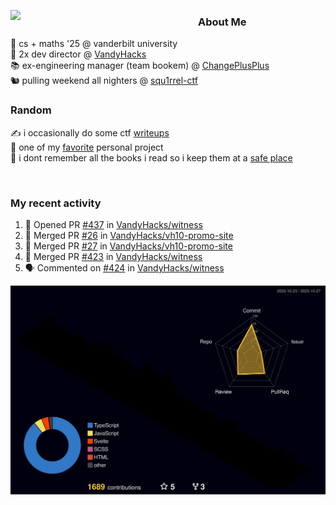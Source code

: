 <!-- 
Hey what are you doing here? 
I admire your curiosity tho
Shoot me an email (zinean00 at gmail dot com)
Let's connect! 
-->

<p float="left">
  <img src='https://imgur.com/nGM66Ev.png' width='300' align="left">
  <p>
    
  <h3>About Me</h3>
  🏫 cs + maths '25 @ vanderbilt university <br>
  🌊 2x dev director @ <a href="https://github.com/vandyhacks">VandyHacks</a> <br>
  📚 ex-engineering manager (team bookem) @ <a href="https://github.com/changeplusplusvandy">ChangePlusPlus<a> <br>
  🐿 pulling weekend all nighters @ <a href="https://github.com/squ1rrel-ctf">squ1rrel-ctf</a> <br>
  
  <h3>Random</h3>
  ✍️ i occasionally do some ctf <a href="https://squ1rrel.dev/author/zineanteoh">writeups</a> <br>
  📱 one of my <a href="https://github.com/zineanteoh/vinkybox-app">favorite</a> personal project<br>
  📖 i dont remember all the books i read so i keep them at a <a href="https://www.goodreads.com/user/show/80901669-zi">safe place</a>
  </p>
  
</p>

<br>
<!-- <i>generated by <a href="https://labs.openai.com/s/0hW1r6PFYo3Zh0a7UoxK2AMp" target="_blank">dall-e 2</a></i> -->

<h3>My recent activity</h3>

<!--START_SECTION:activity-->
1. 💪 Opened PR [#437](https://github.com/VandyHacks/witness/pull/437) in [VandyHacks/witness](https://github.com/VandyHacks/witness)
2. 🎉 Merged PR [#26](https://github.com/VandyHacks/vh10-promo-site/pull/26) in [VandyHacks/vh10-promo-site](https://github.com/VandyHacks/vh10-promo-site)
3. 🎉 Merged PR [#27](https://github.com/VandyHacks/vh10-promo-site/pull/27) in [VandyHacks/vh10-promo-site](https://github.com/VandyHacks/vh10-promo-site)
4. 🎉 Merged PR [#423](https://github.com/VandyHacks/witness/pull/423) in [VandyHacks/witness](https://github.com/VandyHacks/witness)
5. 🗣 Commented on [#424](https://github.com/VandyHacks/witness/pull/424#issuecomment-1783175794) in [VandyHacks/witness](https://github.com/VandyHacks/witness)
<!--END_SECTION:activity-->

![](./profile-3d-contrib/profile-night-rainbow.svg)
